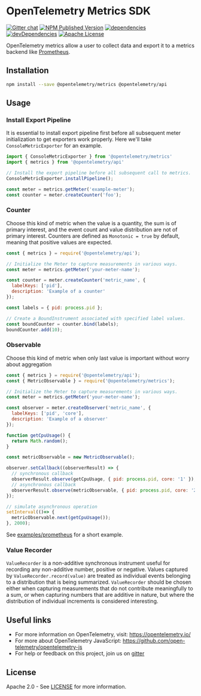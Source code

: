 # OpenTelemetry Metrics SDK
[![Gitter chat][gitter-image]][gitter-url]
[![NPM Published Version][npm-img]][npm-url]
[![dependencies][dependencies-image]][dependencies-url]
[![devDependencies][devDependencies-image]][devDependencies-url]
[![Apache License][license-image]][license-image]

OpenTelemetry metrics allow a user to collect data and export it to a metrics backend like [Prometheus](https://prometheus.io/).

## Installation

```bash
npm install --save @opentelemetry/metrics @opentelemetry/api
```

## Usage

### Install Export Pipeline
It is essential to install export pipeline first before all subsequent meter initialization to get exporters work properly. Here we'll take `ConsoleMetricExporter` for an example.

```js
import { ConsoleMetricExporter } from '@opentelemetry/metrics'
import { metrics } from '@opentelemetry/api'

// Install the export pipeline before all subsequent call to metrics.
ConsoleMetricExporter.installPipeline();

const meter = metrics.getMeter('example-meter');
const counter = meter.createCounter('foo');
```

### Counter
Choose this kind of metric when the value is a quantity, the sum is of primary interest, and the event count and value distribution are not of primary interest. Counters are defined as `Monotonic = true` by default, meaning that positive values are expected.

```js
const { metrics } = require('@opentelemetry/api');

// Initialize the Meter to capture measurements in various ways.
const meter = metrics.getMeter('your-meter-name');

const counter = meter.createCounter('metric_name', {
  labelKeys: ['pid'],
  description: 'Example of a counter'
});

const labels = { pid: process.pid };

// Create a BoundInstrument associated with specified label values.
const boundCounter = counter.bind(labels);
boundCounter.add(10);
```

### Observable
Choose this kind of metric when only last value is important without worry about aggregation

```js
const { metrics } = require('@opentelemetry/api');
const { MetricObservable } = require('@opentelemetry/metrics');

// Initialize the Meter to capture measurements in various ways.
const meter = metrics.getMeter('your-meter-name');

const observer = meter.createObserver('metric_name', {
  labelKeys: ['pid', 'core'],
  description: 'Example of a observer'
});

function getCpuUsage() {
  return Math.random();
}

const metricObservable = new MetricObservable();

observer.setCallback((observerResult) => {
  // synchronous callback
  observerResult.observe(getCpuUsage, { pid: process.pid, core: '1' });
  // asynchronous callback
  observerResult.observe(metricObservable, { pid: process.pid, core: '2' });
});

// simulate asynchronous operation
setInterval(()=> {
  metricObservable.next(getCpuUsage());
}, 2000);
```

See [examples/prometheus](https://github.com/open-telemetry/opentelemetry-js/tree/master/examples/prometheus) for a short example.

### Value Recorder

`ValueRecorder` is a non-additive synchronous instrument useful for recording any non-additive number, positive or negative.
Values captured by `ValueRecorder.record(value)` are treated as individual events belonging to a distribution that is being summarized.
`ValueRecorder` should be chosen either when capturing measurements that do not contribute meaningfully to a sum, or when capturing numbers that are additive in nature, but where the distribution of individual increments is considered interesting.

## Useful links
- For more information on OpenTelemetry, visit: <https://opentelemetry.io/>
- For more about OpenTelemetry JavaScript: <https://github.com/open-telemetry/opentelemetry-js>
- For help or feedback on this project, join us on [gitter][gitter-url]

## License

Apache 2.0 - See [LICENSE][license-url] for more information.

[gitter-image]: https://badges.gitter.im/open-telemetry/opentelemetry-js.svg
[gitter-url]: https://gitter.im/open-telemetry/opentelemetry-node?utm_source=badge&utm_medium=badge&utm_campaign=pr-badge&utm_content=badge
[license-url]: https://github.com/open-telemetry/opentelemetry-js/blob/master/LICENSE
[license-image]: https://img.shields.io/badge/license-Apache_2.0-green.svg?style=flat
[dependencies-image]: https://david-dm.org/open-telemetry/opentelemetry-js/status.svg?path=packages/opentelemetry-metrics
[dependencies-url]: https://david-dm.org/open-telemetry/opentelemetry-js?path=packages%2Fopentelemetry-metrics
[devDependencies-image]: https://david-dm.org/open-telemetry/opentelemetry-js/dev-status.svg?path=packages/opentelemetry-metrics
[devDependencies-url]: https://david-dm.org/open-telemetry/opentelemetry-js?path=packages%2Fopentelemetry-metrics&type=dev
[npm-url]: https://www.npmjs.com/package/@opentelemetry/metrics
[npm-img]: https://badge.fury.io/js/%40opentelemetry%2Fmetrics.svg
